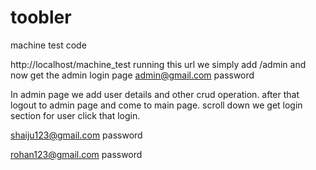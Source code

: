 # toobler
machine test code

http://localhost/machine_test running this url
we simply add /admin and now get the admin login page
admin@gmail.com
password

In admin page we add user details and other crud operation. after that logout to admin page and come to main page. scroll down we get login section for user click that login.

shaiju123@gmail.com
password

rohan123@gmail.com
password



